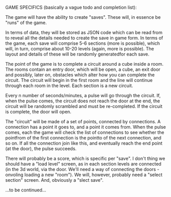 GAME SPECIFICS (basically a vague todo and completion list):

The game will have the ability to create "saves". These will, in essence be "runs" of the game. 

In terms of data, they will be stored as JSON code which can be read from to reveal all the details needed to 
create the save in game form.
In terms of the game, each save will comprise 5-6 sections (more is possible), which will, in turn, comprise about 10-20 
levels (again, more is possible). The layout and details of these will be randomly generatedfor each save.

The point of the game is to complete a circuit around a cube inside a room. The rooms contain an entry door, which will be 
open, a cube, an exit door and possibly, later on, obstacles which alter how you can complete the circuit. The circuit
will begin in the first room and the line will continue through each room in the level. Each section is a new circuit. 

Every n number of seconds/minutes, a pulse will go through the circuit. If, when the pulse comes, the circuit does not reach the
door at the end, the circuit will be randomly scrambled and must be re-completed. If the circuit is complete, the door will open.

The "circuit" will be made of a set of points, connected by connections. A connection has a point it goes to, and a point it
comes from. When the pulse comes, each the game will check the list of connections to see whether the pointfrom of the first
connection is the pointto of the next connection, and so on. If all the connection join like this, and eventually reach the end 
point (at the door), the pulse succeeds.

There will probably be a score, which is specific per "save". I don't thing we should have a "load level" screen, as in each 
section levels are connected (in the 3d world, via the door. We'll need a way of connecting the doors - onvoling loading a new 
"room"). We will, however, probably need a "select section" screen. And, obviously a "slect save".

...to be continued...